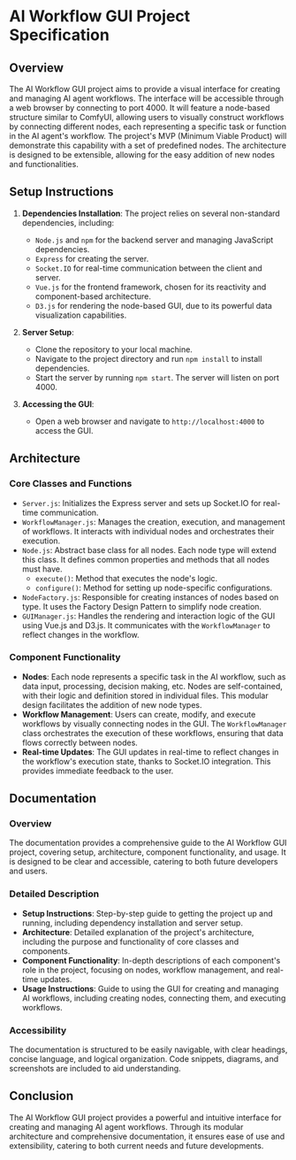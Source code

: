 # AI Workflow GUI Project Specification

## Overview

The AI Workflow GUI project aims to provide a visual interface for creating and managing AI agent workflows. The interface will be accessible through a web browser by connecting to port 4000. It will feature a node-based structure similar to ComfyUI, allowing users to visually construct workflows by connecting different nodes, each representing a specific task or function in the AI agent's workflow. The project's MVP (Minimum Viable Product) will demonstrate this capability with a set of predefined nodes. The architecture is designed to be extensible, allowing for the easy addition of new nodes and functionalities.

## Setup Instructions

1. **Dependencies Installation**: The project relies on several non-standard dependencies, including:
   - `Node.js` and `npm` for the backend server and managing JavaScript dependencies.
   - `Express` for creating the server.
   - `Socket.IO` for real-time communication between the client and server.
   - `Vue.js` for the frontend framework, chosen for its reactivity and component-based architecture.
   - `D3.js` for rendering the node-based GUI, due to its powerful data visualization capabilities.

2. **Server Setup**:
   - Clone the repository to your local machine.
   - Navigate to the project directory and run `npm install` to install dependencies.
   - Start the server by running `npm start`. The server will listen on port 4000.

3. **Accessing the GUI**:
   - Open a web browser and navigate to `http://localhost:4000` to access the GUI.

## Architecture

### Core Classes and Functions

- `Server.js`: Initializes the Express server and sets up Socket.IO for real-time communication.
- `WorkflowManager.js`: Manages the creation, execution, and management of workflows. It interacts with individual nodes and orchestrates their execution.
- `Node.js`: Abstract base class for all nodes. Each node type will extend this class. It defines common properties and methods that all nodes must have.
   - `execute()`: Method that executes the node's logic.
   - `configure()`: Method for setting up node-specific configurations.
- `NodeFactory.js`: Responsible for creating instances of nodes based on type. It uses the Factory Design Pattern to simplify node creation.
- `GUIManager.js`: Handles the rendering and interaction logic of the GUI using Vue.js and D3.js. It communicates with the `WorkflowManager` to reflect changes in the workflow.

### Component Functionality

- **Nodes**: Each node represents a specific task in the AI workflow, such as data input, processing, decision making, etc. Nodes are self-contained, with their logic and definition stored in individual files. This modular design facilitates the addition of new node types.
- **Workflow Management**: Users can create, modify, and execute workflows by visually connecting nodes in the GUI. The `WorkflowManager` class orchestrates the execution of these workflows, ensuring that data flows correctly between nodes.
- **Real-time Updates**: The GUI updates in real-time to reflect changes in the workflow's execution state, thanks to Socket.IO integration. This provides immediate feedback to the user.

## Documentation

### Overview

The documentation provides a comprehensive guide to the AI Workflow GUI project, covering setup, architecture, component functionality, and usage. It is designed to be clear and accessible, catering to both future developers and users.

### Detailed Description

- **Setup Instructions**: Step-by-step guide to getting the project up and running, including dependency installation and server setup.
- **Architecture**: Detailed explanation of the project's architecture, including the purpose and functionality of core classes and components.
- **Component Functionality**: In-depth descriptions of each component's role in the project, focusing on nodes, workflow management, and real-time updates.
- **Usage Instructions**: Guide to using the GUI for creating and managing AI workflows, including creating nodes, connecting them, and executing workflows.

### Accessibility

The documentation is structured to be easily navigable, with clear headings, concise language, and logical organization. Code snippets, diagrams, and screenshots are included to aid understanding.

## Conclusion

The AI Workflow GUI project provides a powerful and intuitive interface for creating and managing AI agent workflows. Through its modular architecture and comprehensive documentation, it ensures ease of use and extensibility, catering to both current needs and future developments.